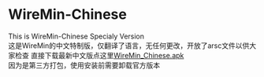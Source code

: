 # WireMin-Chinese
This is WireMin-Chinese Specialy Version<br>
这是WireMin的中文特制版，仅翻译了语言，无任何更改，开放了arsc文件以供大家检查
直接下载最新中文版点这里<a href="https://github.com/covercanvas/WireMin-Chinese/releases/download/v1.9.2/WireMin_Chinese_1.9.2.apk">WireMin_Chinese.apk</a><br>
因为是第三方打包，使用安装前需要卸载官方版本
